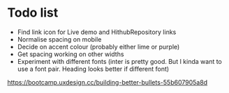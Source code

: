 # Todo list

- Find link icon for Live demo and HithubRepository links
- Normalise spacing on mobile
- Decide on accent colour (probably either lime or purple)
- Get spacing working on other widths
- Experiment with different fonts (inter is pretty good. But I kinda want to use a font pair. Heading looks better if different font)


https://bootcamp.uxdesign.cc/building-better-bullets-55b607905a8d